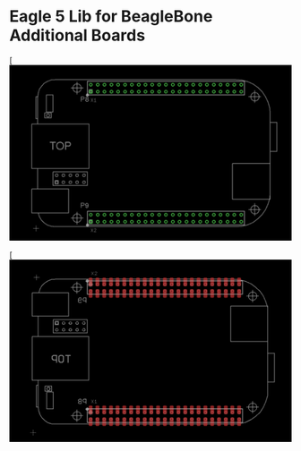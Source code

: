 Eagle 5  Lib for BeagleBone Additional Boards
=============================================
[![Pro Micro 5V](https://github.com/rali717/BeagleBone/blob/master/BeagleBone-Eagle5-Lib-DIL.png)

[![Pro Micro 5V](https://github.com/rali717/BeagleBone/blob/master/BeagleBone-Eagle5-Lib-SMD.png)
